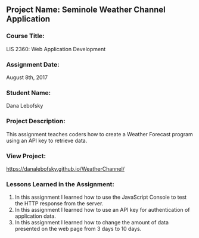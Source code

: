 ## Project Name:  Seminole Weather Channel Application

### Course Title:
LIS 2360:  Web Application Development

### Assignment Date:  
August 8th, 2017

### Student Name:  
Dana Lebofsky

### Project Description:
This assignment teaches coders how to create a Weather Forecast program using an API key to retrieve data.

### View Project:
https://danalebofsky.github.io/WeatherChannel/

### Lessons Learned in the Assignment:
1. In this assignment I learned how to use the JavaScript Console to test the HTTP response from the server.
2. In this assignment I learned how to use an API key for authentication of application data.
3. In this assignment I learned how to change the amount of data presented on the web page from 3 days to 10 days.
